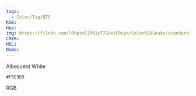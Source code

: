 ```yaml
---
tags:
  - Color/Tag/NTC
RGB:
Hex:
img: https://filedn.com/l0hpzxl1f01yT7GHxtF8cyk/Color%20Snake/standard_csv_to_svg/F5E9D3.svg
CMYK:
HSL:
Name:
---
```

Albescent White
```palette
#F5E9D3
```
RGB
